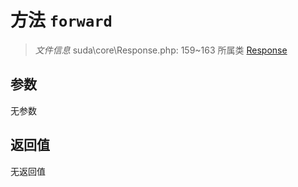 # 方法 `forward`

> *文件信息* suda\core\Response.php: 159~163
> 所属类 [Response](../Response.md)




## 参数


无参数


## 返回值

无返回值
